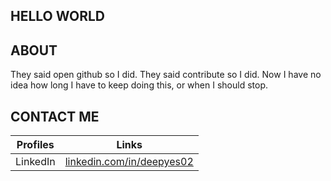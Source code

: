 ## HELLO WORLD ##

## ABOUT ##  
They said open github so I did. They said contribute so I did. Now I have no idea how long I have to keep doing this, or when I should stop. 


## CONTACT ME ##
| Profiles | Links |
|----------|-------|
| LinkedIn | <a href="https://www.linkedin.com/in/deepyes02" target="_blank" title="LinkedIn Profile">linkedin.com/in/deepyes02</a> |


